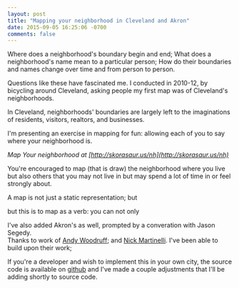 ```yaml
---
layout: post
title: "Mapping your neighborhood in Cleveland and Akron" 
date: 2015-09-05 16:25:06 -0700
comments: false
---
```


Where does a neighborhood's boundary begin and end; What does a neighborhood's name mean to a particular person; How do their boundaries and names change over time and from person to person. 

Questions like these have fascinated me. 
I conducted in 2010-12, by bicycling around Cleveland, asking people 
my first map was of Cleveland's neighborhoods. 

In Cleveland, neighborhoods' boundaries are largely left to the imaginations of residents, visitors, realtors, and businesses. 

I'm presenting an exercise in mapping for fun: allowing each of you to say where your neighborhood is. 

*Map Your neighborhood at [http://skorasaur.us/nh](http://skorasaur.us/nh)*

You're encouraged to map (that is draw) the neighborhood where you live but also others that you may not live in but may spend a lot of time in or feel strongly about. 

A map is not just a static representation; but 

but this is to map as a verb: you can not only 


I've also added Akron's as well, prompted by a converation with Jason Segedy.  
Thanks to work of [Andy Woodruff](http://bostonography.com/2015/map-your-neighborhood-again/); and [Nick Martinelli](http://pnwmaps.com/neighborhoods/). I've been able to build upon their work; 


If you're a developer and wish to implement this in your own city, the source code is available on [github](https://github.com/enam/neighborhoods/) and I've made a couple adjustments that I'll be adding shortly to source code.
